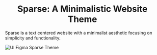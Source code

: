 <h1 align="center">Sparse: A Minimalistic Website Theme</h1> 
Sparse is a text centered website with a minimalist aesthetic focusing on simplicity and functionality.

![UI Figma Sparse Theme](https://github.com/user-attachments/assets/f692ae66-82eb-468b-8a09-476894389a28)

